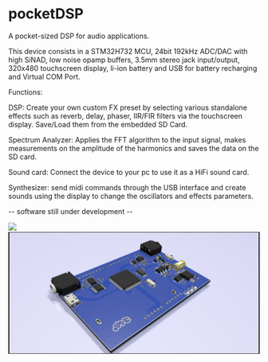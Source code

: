 # pocketDSP
A pocket-sized DSP for audio applications.

This device consists in a STM32H732 MCU, 24bit 192kHz ADC/DAC with high SiNAD, low noise opamp buffers, 3.5mm stereo jack input/output, 320x480 touchscreen display, li-ion battery and USB for battery recharging and Virtual COM Port.



Functions:


DSP: Create your own custom FX preset by selecting various standalone effects such as reverb, delay, phaser, IIR/FIR filters via the touchscreen display. Save/Load them from the embedded SD Card.


Spectrum Analyzer: Applies the FFT algorithm to the input signal, makes measurements on the amplitude of the harmonics and saves the data on the SD card.


Sound card: Connect the device to your pc to use it as a HiFi sound card.


Synthesizer: send midi commands through the USB interface and create sounds using the display to change the oscillators and effects parameters.



-- software still under development --



![](https://github.com/iamBVC/pocketDSP/blob/main/pcb_with_display.png)
![](https://github.com/iamBVC/pocketDSP/blob/main/pcb_without_display.png)

